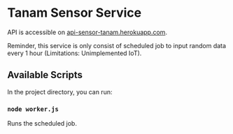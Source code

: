 # Tanam Sensor Service

API is accessible on [api-sensor-tanam.herokuapp.com](https://api-sensor-tanam.herokuapp.com).<br />

Reminder, this service is only consist of scheduled job to input random data every 1 hour (Limitations: Unimplemented IoT).

## Available Scripts

In the project directory, you can run:

### `node worker.js`

Runs the scheduled job.